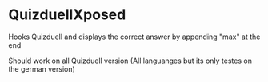 # QuizduellXposed
Hooks Quizduell and displays the correct answer by appending "max" at the end

Should work on all Quizduell version (All languanges but its only testes on the german version)
